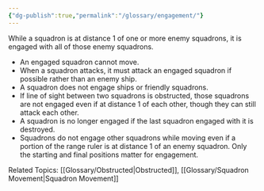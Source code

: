 ```yaml
---
{"dg-publish":true,"permalink":"/glossary/engagement/"}
---
```


While a squadron is at distance 1 of one or more enemy squadrons, it is engaged with all of those enemy squadrons.

- An engaged squadron cannot move.
- When a squadron attacks, it must attack an engaged squadron if possible rather than an enemy ship.
- A squadron does not engage ships or friendly squadrons.
- If line of sight between two squadrons is obstructed, those squadrons are not engaged even if at distance 1 of each other, though they can still attack each other.
- A squadron is no longer engaged if the last squadron engaged with it is destroyed.
- Squadrons do not engage other squadrons while moving even if a portion of the range ruler is at distance 1 of an enemy squadron. Only the starting and final positions matter for engagement.

Related Topics: [[Glossary/Obstructed\|Obstructed]], [[Glossary/Squadron Movement\|Squadron Movement]]
